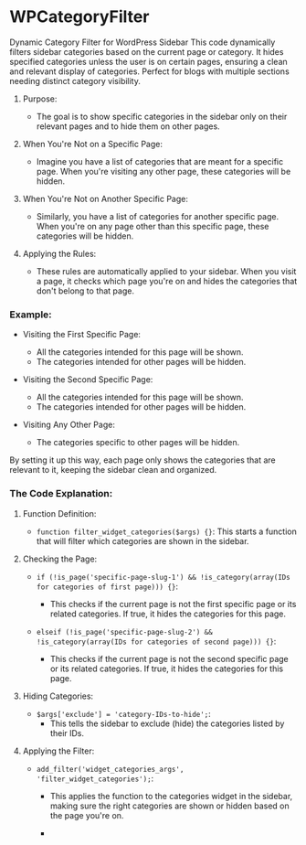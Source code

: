 
# WPCategoryFilter
Dynamic Category Filter for WordPress Sidebar  This code dynamically filters sidebar categories based on the current page or category. It hides specified categories unless the user is on certain pages, ensuring a clean and relevant display of categories. Perfect for blogs with multiple sections needing distinct category visibility.

1. Purpose:
   - The goal is to show specific categories in the sidebar only on their relevant pages and to hide them on other pages.

2. When You're Not on a Specific Page:
   - Imagine you have a list of categories that are meant for a specific page. When you're visiting any other page, these categories will be hidden.

3. When You're Not on Another Specific Page:
   - Similarly, you have a list of categories for another specific page. When you're on any page other than this specific page, these categories will be hidden.

4. Applying the Rules:
   - These rules are automatically applied to your sidebar. When you visit a page, it checks which page you're on and hides the categories that don't belong to that page.

### Example:

- Visiting the First Specific Page:
  - All the categories intended for this page will be shown.
  - The categories intended for other pages will be hidden.

- Visiting the Second Specific Page:
  - All the categories intended for this page will be shown.
  - The categories intended for other pages will be hidden.

- Visiting Any Other Page:
  - The categories specific to other pages will be hidden.

By setting it up this way, each page only shows the categories that are relevant to it, keeping the sidebar clean and organized.

### The Code Explanation:

1. Function Definition:
   - `function filter_widget_categories($args) {}`: This starts a function that will filter which categories are shown in the sidebar.

2. Checking the Page:
   - `if (!is_page('specific-page-slug-1') && !is_category(array(IDs for categories of first page))) {}`:
     - This checks if the current page is not the first specific page or its related categories. If true, it hides the categories for this page.

   - `elseif (!is_page('specific-page-slug-2') && !is_category(array(IDs for categories of second page))) {}`:
     - This checks if the current page is not the second specific page or its related categories. If true, it hides the categories for this page.

3. Hiding Categories:
   - `$args['exclude'] = 'category-IDs-to-hide';`:
     - This tells the sidebar to exclude (hide) the categories listed by their IDs.

4. Applying the Filter:
   - `add_filter('widget_categories_args', 'filter_widget_categories');`:
     - This applies the function to the categories widget in the sidebar, making sure the right categories are shown or hidden based on the page you're on.
    
     - 
